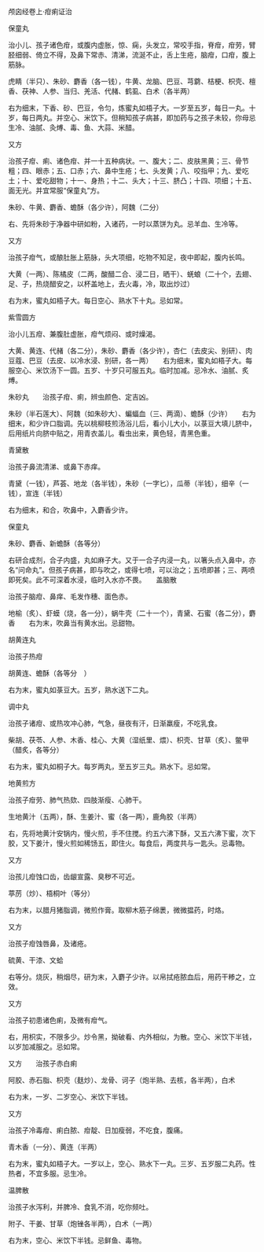 颅囟经卷上·疳痢证治

保童丸

治小儿、孩子诸色疳，或腹内虚胀，惊、痫，头发立，常咬手指，脊疳，疳劳，臂胫细弱、倚立不得，及鼻下常赤、清涕，流涎不止，舌上生疮，脑疳，口疳，腹上筋脉。

虎睛（半只）、朱砂、麝香（各一钱），牛黄、龙脑、巴豆、芎藭、桔梗、枳壳、檀香、茯神、人参、当归、羌活、代赭、鹤虱、白术（各半两）

右为细末，下香、砂、巴豆，令匀，炼蜜丸如梧子大。一岁至五岁，每日一丸。十岁，每日两丸。并空心、米饮下。但稍知孩子病甚，即加药与之孩子未较，你母忌生冷、油腻、灸煿、毒、鱼、大蒜、米醋。

又方

治孩子疳、痢、诸色疳、并一十五种病状。一、腹大；二、皮肤黑黄；三、骨节粗；四、眼赤；五、口赤；六、鼻中生疮；七、头发黄；八、咬指甲；九、爱吃土；十、爱吃甜物；十一、身热；十二、头大；十三、脐凸；十四、项细；十五、面无光。并宜常服“保童丸”方。

朱砂、牛黄、麝香、蟾酥（各少许），阿魏（二分）

右、先将朱砂于净器中研如粉，入诸药，一时以蒸饼为丸。忌羊血、生冷等。

又方

治孩子疳气，或酿肚胀上筋脉，头大项细，吃物不知足，夜中即起，腹内长鸣。

大黄（一两）、陈橘皮（二两，酸醋二合、浸二日，晒干）、蜣蜋（二十个，去翅、足、子，热烧醋安之，以杯盖地上，去火毒，冷，取出炒过）

右为末，蜜丸如梧子大。每日空心、熟水下十丸。忌如常。

紫雪圆方

治小儿五疳、兼腹肚虚胀，疳气烦闷、或时燥渴。

大黄、黄连、代赭（各二分），朱砂、麝香（各少许），杏仁（去皮尖、别研）、肉豆蔻、巴豆（去皮、以冷水浸、别研，各一两）　　右为细末，蜜丸如梧子大。每服空心、米饮汤下一圆。五岁、十岁只可服五丸。临时加减。忌冷水、油腻、炙煿。

朱砂丸　　治孩子疳、痢，辨虫颜色、定吉凶。

朱砂（半石莲大）、阿魏（如朱砂大）、蝙蝠血（三、两滴）、蟾酥（少许）　　右为细末，和少许口脂调。先以桃柳枝煎汤浴儿后，看小儿大小，以菉豆大填儿脐中，后用纸片向脐中贴之，用青衣盖儿。看虫出来，黄色轻，青黑色重。

青黛散

治孩子鼻流清涕、或鼻下赤痒。

青黛（一钱），芦荟、地龙（各半钱），朱砂（一字匕），瓜蒂（半钱），细辛（一钱），宣连（半钱）

右为细末，和合，吹鼻中，入麝香少许。

保童丸

朱砂、麝香、新蟾酥（各等分）

右研合成剂，合子内盛，丸如麻子大。又于一合子内浸一丸，以箸头点入鼻中，亦名“问命丸”。但孩子病甚，即与吹之，或得七喷，可以治之；五喷即甚；三、两喷即死矣。此不可深着水浸，临时入水亦不畏。　　盖脑散

治孩子脑疳、鼻痒、毛发作穗、面色赤。

地榆（炙）、虾蟆（烧，各一分），蜗牛壳（二十一个），青黛、石蜜（各二分），麝香　　右为末，吹鼻当有黄水出。忌甜物。

胡黄连丸

治孩子热疳

胡黄连、蟾酥（各等分　）

右为末，蜜丸如菉豆大。五岁，熟水送下二丸。

调中丸

治孩子诸疳、或热攻冲心肺，气急，昼夜有汗，日渐羸瘦，不吃乳食。

柴胡、茯苓、人参、木香、桂心、大黄（湿纸里、煨）、枳壳、甘草（炙）、鳖甲（醋炙，各等分）

右为末，蜜丸如桐子大。每岁两丸，至五岁三丸。熟水下。忌如常。

地黄煎方

治孩子疳劳、肺气热欬、四肢渐瘦、心肺干。

生地黄汁（五两），酥、生姜汁、蜜（各一两），鹿角胶（半两）

右，先将地黄汁安锅内，慢火煎，手不住搅。约五六沸下酥，又五六沸下蜜，次下胶，又下姜汁，慢火煎如稀饧五，即住火。每食后，两度共与一匙头。忌毒物。

又方

治孩儿疳蚀口齿，齿龈宣露、臭秽不可近。

葶苈（炒）、梧桐叶（等分）

右为末，以腊月猪脂调，微煎作膏。取柳木筋子绵褁，微微揾药，时烙。

又方

治孩子疳蚀唇鼻，及诸疮。

硫黄、干漆、文蛤

右等分。烧灰，稍烟尽，研为末，入麝子少许。以帛拭疮脓血后，用药干糁之，立效。

又方

治孩子初患诸色痢，及微有疳气。

右，用枳实，不限多少。炒令黑，拗破看、内外相似，为散。空心、米饮下半钱，以岁加减服之。忌如常。

又方　　治孩子赤白痢

阿胶、赤石脂、枳壳（麸炒）、龙骨、诃子（炮半熟、去核，各半两），白术

右为末，一岁、二岁空心、米饮下半钱。

又方

治孩子冷毒疳、痢白脓、疳靛、日加瘦弱，不吃食，腹痛。

青木香（一分）、黄连（半两）

右为末，蜜丸如梧子大。一岁以上，空心、熟水下一丸。三岁、五岁服二丸药。性热者，不宜多服。忌生冷。

温脾散

治孩子水泻利，并脾冷、食乳不消，吃你频吐。

附子、干姜、甘草（炮锉各半两），白术（一两）

右为末，空心、米饮下半钱。忌鲜鱼、毒物。

